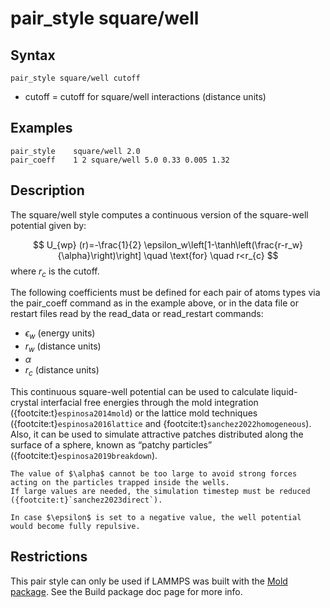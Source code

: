 # pair_style square/well

## Syntax
```
pair_style square/well cutoff
```

- cutoff = cutoff for square/well interactions (distance units)

## Examples
```
pair_style    square/well 2.0 
pair_coeff    1 2 square/well 5.0 0.33 0.005 1.32
```

## Description

The square/well style computes a continuous version of the square-well potential given by:

$$
	U_{wp} (r)=-\frac{1}{2} \epsilon_w\left[1-\tanh\left(\frac{r-r_w}{\alpha}\right)\right]   \quad \text{for} \quad r<r_{c}
$$
where $r_{c}$ is the cutoff.

The following coefficients must be defined for each pair of atoms types via the pair_coeff command as in the example above, or in the data file or restart files read by the read_data or read_restart commands:

-  $\epsilon_w$ (energy units)
-  $r_{w}$ (distance units)
-  $\alpha$
-  $r_{c}$ (distance units)

This continuous square-well potential can be used to calculate liquid-crystal interfacial free energies through the mold integration ({footcite:t}`espinosa2014mold`) or the lattice mold techniques ({footcite:t}`espinosa2016lattice` and {footcite:t}`sanchez2022homogeneous`). Also, it can be used to simulate attractive patches distributed along the surface of a sphere, known as “patchy particles” ({footcite:t}`espinosa2019breakdown`).


````{warning}
The value of $\alpha$ cannot be too large to avoid strong forces acting on the particles trapped inside the wells.
If large values are needed, the simulation timestep must be reduced ({footcite:t}`sanchez2023direct`).
````

````{note}
In case $\epsilon$ is set to a negative value, the well potential would become fully repulsive.
````

## Restrictions

This pair style can only be used if LAMMPS was built with the [Mold package](https://github.com/AndresRTejedor/Mold). See the Build package doc page for more info.


```{footbibliography}

```
